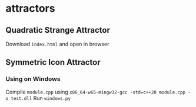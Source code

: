 # attractors
## Quadratic Strange Attractor
Download `index.html` and open in browser

## Symmetric Icon Attractor
### Using on Windows
Compile `module.cpp` using `x86_64-w65-mingw32-gcc -std=c++20 module.cpp -o test.dll`
Run `windows.py`